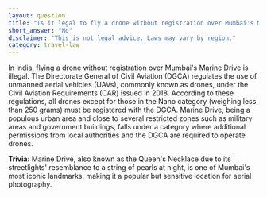 ```yaml
---
layout: question
title: "Is it legal to fly a drone without registration over Mumbai's Marine Drive?"
short_answer: "No"
disclaimer: "This is not legal advice. Laws may vary by region."
category: travel-law
---
```

In India, flying a drone without registration over Mumbai's Marine Drive is illegal. The Directorate General of Civil Aviation (DGCA) regulates the use of unmanned aerial vehicles (UAVs), commonly known as drones, under the Civil Aviation Requirements (CAR) issued in 2018. According to these regulations, all drones except for those in the Nano category (weighing less than 250 grams) must be registered with the DGCA. Marine Drive, being a populous urban area and close to several restricted zones such as military areas and government buildings, falls under a category where additional permissions from local authorities and the DGCA are required to operate drones.

**Trivia:** Marine Drive, also known as the Queen's Necklace due to its streetlights' resemblance to a string of pearls at night, is one of Mumbai's most iconic landmarks, making it a popular but sensitive location for aerial photography.

